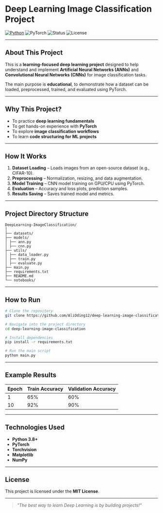 # Deep Learning Image Classification Project

[![Python](https://img.shields.io/badge/Python-3.8%2B-blue)](https://www.python.org/)
![PyTorch](https://img.shields.io/badge/Framework-PyTorch-orange)
![Status](https://img.shields.io/badge/Status-Learning%20Project-green)
![License](https://img.shields.io/badge/License-MIT-yellow)

---

## About This Project
This is a **learning-focused deep learning project** designed to help understand and implement **Artificial Neural Networks (ANNs)** and **Convolutional Neural Networks (CNNs)** for image classification tasks.

The main purpose is **educational**, to demonstrate how a dataset can be loaded, preprocessed, trained, and evaluated using PyTorch.

---

## Why This Project?
- To practice **deep learning fundamentals**
- To get hands-on experience with **PyTorch**
- To explore **image classification workflows**
- To learn **code structuring for ML projects**

---

## How It Works
1. **Dataset Loading** – Loads images from an open-source dataset (e.g., CIFAR-10).
2. **Preprocessing** – Normalization, resizing, and data augmentation.
3. **Model Training** – CNN model training on GPU/CPU using PyTorch.
4. **Evaluation** – Accuracy and loss plots, prediction samples.
5. **Results Saving** – Saves trained model and metrics.

---

## Project Directory Structure
```plaintext
DeepLearning-ImageClassification/
│
├── datasets/               
├── models/                   
│ ├── ann.py
│ ├── cnn.py                 
├── utils/ 
│ ├── data_loader.py
│ ├── train.py
│ ├── evaluate.py                 
├── main.py                 
├── requirements.txt        
├── README.md               
└── notebooks/              
```

---

## How to Run
```bash
# Clone the repository
git clone https://github.com/AliOding12/deep-learning-image-classification.git

# Navigate into the project directory
cd deep-learning-image-classification

# Install dependencies
pip install -r requirements.txt

# Run the main script
python main.py
```

---

## Example Results
| Epoch | Train Accuracy | Validation Accuracy |
|-------|---------------|---------------------|
| 1     | 65%           | 60%                 |
| 10    | 92%           | 90%                 |

---


## Technologies Used
- **Python 3.8+**
- **PyTorch**
- **Torchvision**
- **Matplotlib**
- **NumPy**

---

## License
This project is licensed under the **MIT License**.

---

> *"The best way to learn Deep Learning is by building projects!"*
<!-- Initial commit: Set up project with README, requirements.txt and .gitignore -->
<!-- Update README with project details and usage -->
<!-- Final updates to dependencies and documentation -->
